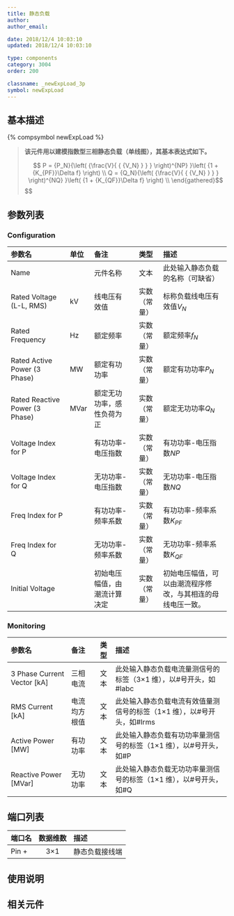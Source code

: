 ```yaml
---
title: 静态负载
author:
author_email:

date: 2018/12/4 10:03:10
updated: 2018/12/4 10:03:10

type: components
category: 3004
order: 200

classname: _newExpLoad_3p
symbol: newExpLoad
---
```


## 基本描述

{% compsymbol newExpLoad %}

> **该元件用以建模指数型三相静态负载（单线图），其基本表达式如下。**
>
> $$
>   P = {P_N}{\left( {\frac{V}{ { {V_N} } } } \right)^{NP} }\left( {1 + {K_{PF}}\Delta f} \right) \\
>   Q = {Q_N}{\left( {\frac{V}{ { {V_N} } } } \right)^{NQ} }\left( {1 + {K_{QF}}\Delta f} \right) \\
> \end{gathered}$$
> $$

## 参数列表

### Configuration

| 参数名                         | 单位 | 备注                         |     类型     | 描述                                                       |
| :----------------------------- | :--- | :--------------------------- | :----------: | :--------------------------------------------------------- |
| Name                           |      | 元件名称                     |     文本     | 此处输入静态负载的名称（可缺省）                           |
| Rated Voltage (L-L, RMS)       | kV   | 线电压有效值                 | 实数（常量） | 标称负载线电压有效值$V_N$                                  |
| Rated Frequency                | Hz   | 额定频率                     | 实数（常量） | 额定频率$f_N$                                              |
| Rated Active Power (3 Phase)   | MW   | 额定有功功率                 | 实数（常量） | 额定有功功率$P_N$                                          |
| Rated Reactive Power (3 Phase) | MVar | 额定无功功率，感性负荷为正   | 实数（常量） | 额定无功功率$Q_N$                                          |
| Voltage Index for P            |      | 有功功率-电压指数            | 实数（常量） | 有功功率-电压指数$NP$                                      |
| Voltage Index for Q            |      | 无功功率-电压指数            | 实数（常量） | 无功功率-电压指数$NQ$                                      |
| Freq Index for P               |      | 有功功率-频率系数            | 实数（常量） | 有功功率-频率系数$K_{PF}$                                  |
| Freq Index for Q               |      | 无功功率-频率系数            | 实数（常量） | 无功功率-频率系数$K_{QF}$                                  |
| Initial Voltage                |      | 初始电压幅值，由潮流计算决定 | 实数（常量） | 初始电压幅值，可以由潮流程序修改，与其相连的母线电压一致。 |

### Monitoring

| 参数名                        | 备注         | 类型 | 描述                                                                   |
| :---------------------------- | :----------- | :--: | :--------------------------------------------------------------------- |
| 3 Phase Current Vector \[kA\] | 三相电流     | 文本 | 此处输入静态负载电流量测信号的标签（3×1 维），以#号开头，如#Iabc       |
| RMS Current \[kA\]            | 电流均方根值 | 文本 | 此处输入静态负载电流有效值量测信号的标签（1×1 维），以#号开头，如#Irms |
| Active Power \[MW\]           | 有功功率     | 文本 | 此处输入静态负载有功功率量测信号的标签（1×1 维），以#号开头，如#P      |
| Reactive Power \[MVar\]       | 无功功率     | 文本 | 此处输入静态负载无功功率量测信号的标签（1×1 维），以#号开头，如#Q      |

## 端口列表

| 端口名 | 数据维数 | 描述           |
| :----- | :------: | :------------- |
| Pin +  |   3×1    | 静态负载接线端 |

## 使用说明

## 相关元件
